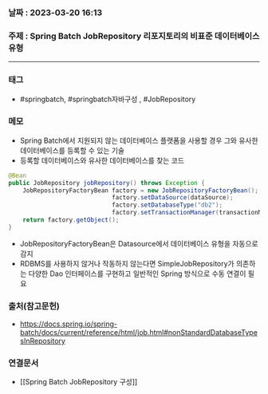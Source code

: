 ### 날짜 : 2023-03-20 16:13
### 주제 : Spring Batch JobRepository 리포지토리의 비표준 데이터베이스 유형
---
### 태그
* #springbatch, #springbatch자바구성 , #JobRepository

### 메모
* Spring Batch에서 지원되지 않는 데이터베이스 플랫폼을 사용할 경우 그와 유사한 데이터베이스를 등록할 수 있는 기술
* 등록할 데이터베이스와 유사한 데이터베이스를 찾는 코드
```java
@Bean 
public JobRepository jobRepository() throws Exception { 
	JobRepositoryFactoryBean factory = new JobRepositoryFactoryBean(); 
							 factory.setDataSource(dataSource); 
							 factory.setDatabaseType("db2"); 
							 factory.setTransactionManager(transactionManager);
	return factory.getObject(); 
}
```
* JobRepositoryFactoryBean은 Datasource에서 데이터베이스 유형을 자동으로 감지
* RDBMS를 사용하지 않거나 작동하지 않는다면 SimpleJobRepository가 의존하는 다양한 Dao 인터페이스를 구현하고 일반적인 Spring 방식으로 수동 연결이 필요

### 출처(참고문헌)
-  https://docs.spring.io/spring-batch/docs/current/reference/html/job.html#nonStandardDatabaseTypesInRepository

### 연결문서
- [[Spring Batch JobRepository 구성]]